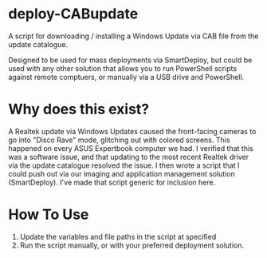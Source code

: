 # deploy-CABupdate
A script for downloading / installing a Windows Update via CAB file from the update catalogue.

Designed to be used for mass deployments via SmartDeploy, but could be used with any other solution that allows you to run PowerShell scripts against remote comptuers, or manually via a USB drive and PowerShell.

# Why does this exist?
A Realtek update via Windows Updates caused the front-facing cameras to go into "Disco Rave" mode, glitching out with colored screens. This happened on every ASUS Expertbook computer we had. I verified that this was a software issue, and that updating to the most recent Realtek driver via the update catalogue resolved the issue. I then wrote a script that I could push out via our imaging and application management solution (SmartDeploy). I've made that script generic for inclusion here.

# How To Use
1. Update the variables and file paths in the script at specified
2. Run the script manually, or with your preferred deployment solution.

